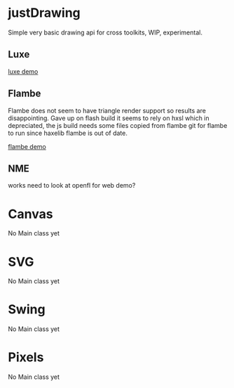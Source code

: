 # justDrawing
Simple very basic drawing api for cross toolkits, WIP, experimental.

## Luxe
[luxe demo](https://rawgit.com/nanjizal/justDrawing/master/binLuxe/web/index.html)

## Flambe 
Flambe does not seem to have triangle render support so results are disappointing.
Gave up on flash build it seems to rely on hxsl which in depreciated, the js build needs some files copied from flambe git for flambe to run since haxelib flambe is out of date.

[flambe demo](https://rawgit.com/nanjizal/justDrawing/master/binFlambe/build/web/index.html)

## NME
works need to look at openfl for web demo?

# Canvas
No Main class yet

# SVG
No Main class yet

# Swing
No Main class yet

# Pixels
No Main class yet
